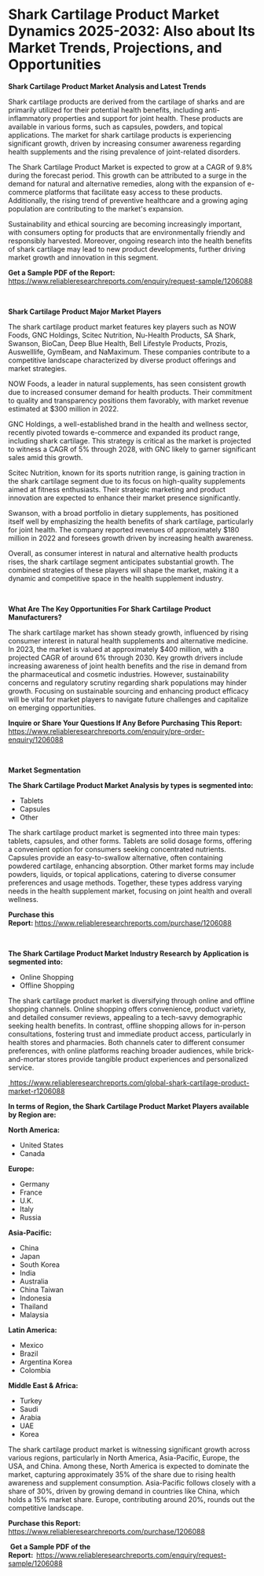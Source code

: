 <p><h1>Shark Cartilage Product Market Dynamics 2025-2032: Also about Its Market Trends, Projections, and Opportunities</h1></p><p><strong>Shark Cartilage Product Market Analysis and Latest Trends</strong></p>
<p><p>Shark cartilage products are derived from the cartilage of sharks and are primarily utilized for their potential health benefits, including anti-inflammatory properties and support for joint health. These products are available in various forms, such as capsules, powders, and topical applications. The market for shark cartilage products is experiencing significant growth, driven by increasing consumer awareness regarding health supplements and the rising prevalence of joint-related disorders. </p><p>The Shark Cartilage Product Market is expected to grow at a CAGR of 9.8% during the forecast period. This growth can be attributed to a surge in the demand for natural and alternative remedies, along with the expansion of e-commerce platforms that facilitate easy access to these products. Additionally, the rising trend of preventive healthcare and a growing aging population are contributing to the market's expansion. </p><p>Sustainability and ethical sourcing are becoming increasingly important, with consumers opting for products that are environmentally friendly and responsibly harvested. Moreover, ongoing research into the health benefits of shark cartilage may lead to new product developments, further driving market growth and innovation in this segment.</p></p>
<p><strong>Get a Sample PDF of the Report:&nbsp;</strong> <a href="https://www.reliableresearchreports.com/enquiry/request-sample/1206088?utm_campaign=3553&utm_medium=2&utm_source=Github&utm_content=ia&utm_term=19042025&utm_id=shark-cartilage-product">https://www.reliableresearchreports.com/enquiry/request-sample/1206088</a></p>
<p>&nbsp;</p>
<p><strong>Shark Cartilage Product Major Market Players</strong></p>
<p><p>The shark cartilage product market features key players such as NOW Foods, GNC Holdings, Scitec Nutrition, Nu-Health Products, SA Shark, Swanson, BioCan, Deep Blue Health, Bell Lifestyle Products, Prozis, Auswelllife, GymBeam, and NaMaximum. These companies contribute to a competitive landscape characterized by diverse product offerings and market strategies.</p><p>NOW Foods, a leader in natural supplements, has seen consistent growth due to increased consumer demand for health products. Their commitment to quality and transparency positions them favorably, with market revenue estimated at $300 million in 2022.</p><p>GNC Holdings, a well-established brand in the health and wellness sector, recently pivoted towards e-commerce and expanded its product range, including shark cartilage. This strategy is critical as the market is projected to witness a CAGR of 5% through 2028, with GNC likely to garner significant sales amid this growth.</p><p>Scitec Nutrition, known for its sports nutrition range, is gaining traction in the shark cartilage segment due to its focus on high-quality supplements aimed at fitness enthusiasts. Their strategic marketing and product innovation are expected to enhance their market presence significantly.</p><p>Swanson, with a broad portfolio in dietary supplements, has positioned itself well by emphasizing the health benefits of shark cartilage, particularly for joint health. The company reported revenues of approximately $180 million in 2022 and foresees growth driven by increasing health awareness.</p><p>Overall, as consumer interest in natural and alternative health products rises, the shark cartilage segment anticipates substantial growth. The combined strategies of these players will shape the market, making it a dynamic and competitive space in the health supplement industry.</p></p>
<p>&nbsp;</p>
<p><strong>What Are The Key Opportunities For Shark Cartilage Product Manufacturers?</strong></p>
<p><p>The shark cartilage market has shown steady growth, influenced by rising consumer interest in natural health supplements and alternative medicine. In 2023, the market is valued at approximately $400 million, with a projected CAGR of around 6% through 2030. Key growth drivers include increasing awareness of joint health benefits and the rise in demand from the pharmaceutical and cosmetic industries. However, sustainability concerns and regulatory scrutiny regarding shark populations may hinder growth. Focusing on sustainable sourcing and enhancing product efficacy will be vital for market players to navigate future challenges and capitalize on emerging opportunities.</p></p>
<p><strong>Inquire or Share Your Questions If Any Before Purchasing This Report:</strong> <a href="https://www.reliableresearchreports.com/enquiry/pre-order-enquiry/1206088?utm_campaign=3553&utm_medium=2&utm_source=Github&utm_content=ia&utm_term=19042025&utm_id=shark-cartilage-product">https://www.reliableresearchreports.com/enquiry/pre-order-enquiry/1206088</a></p>
<p>&nbsp;</p>
<p><strong>Market Segmentation</strong></p>
<p><strong>The Shark Cartilage Product Market Analysis by types is segmented into:</strong></p>
<p><ul><li>Tablets</li><li>Capsules</li><li>Other</li></ul></p>
<p><p>The shark cartilage product market is segmented into three main types: tablets, capsules, and other forms. Tablets are solid dosage forms, offering a convenient option for consumers seeking concentrated nutrients. Capsules provide an easy-to-swallow alternative, often containing powdered cartilage, enhancing absorption. Other market forms may include powders, liquids, or topical applications, catering to diverse consumer preferences and usage methods. Together, these types address varying needs in the health supplement market, focusing on joint health and overall wellness.</p></p>
<p><strong>Purchase this Report:&nbsp;</strong><a href="https://www.reliableresearchreports.com/purchase/1206088?utm_campaign=3553&utm_medium=2&utm_source=Github&utm_content=ia&utm_term=19042025&utm_id=shark-cartilage-product">https://www.reliableresearchreports.com/purchase/1206088</a></p>
<p>&nbsp;</p>
<p><strong>The Shark Cartilage Product Market Industry Research by Application is segmented into:</strong></p>
<p><ul><li>Online Shopping</li><li>Offline Shopping</li></ul></p>
<p><p>The shark cartilage product market is diversifying through online and offline shopping channels. Online shopping offers convenience, product variety, and detailed consumer reviews, appealing to a tech-savvy demographic seeking health benefits. In contrast, offline shopping allows for in-person consultations, fostering trust and immediate product access, particularly in health stores and pharmacies. Both channels cater to different consumer preferences, with online platforms reaching broader audiences, while brick-and-mortar stores provide tangible product experiences and personalized service.</p></p>
<p><a href="https://www.reliableresearchreports.com/global-shark-cartilage-product-market-r1206088?utm_campaign=3553&utm_medium=2&utm_source=Github&utm_content=ia&utm_term=19042025&utm_id=shark-cartilage-product">&nbsp;https://www.reliableresearchreports.com/global-shark-cartilage-product-market-r1206088</a></p>
<p><strong>In terms of Region, the Shark Cartilage Product Market Players available by Region are:</strong></p>
<p>
    <p> <strong> North America: </strong>
        <ul>
            <li>United States</li>
            <li>Canada</li>
        </ul>
        </p> 
    <p> <strong> Europe: </strong>
        <ul>
            <li>Germany</li>
            <li>France</li>
            <li>U.K.</li>
            <li>Italy</li>
            <li>Russia</li>
        </ul>
        </p> 
    <p> <strong> Asia-Pacific: </strong>
        <ul>
            <li>China</li>
            <li>Japan</li>
            <li>South Korea</li>
            <li>India</li>
            <li>Australia</li>
            <li>China Taiwan</li>
            <li>Indonesia</li>
            <li>Thailand</li>
            <li>Malaysia</li>
        </ul>
        </p> 
    <p> <strong> Latin America: </strong>
        <ul>
            <li>Mexico</li>
            <li>Brazil</li>
            <li>Argentina Korea</li>
            <li>Colombia</li>
        </ul>
        </p> 
    <p> <strong> Middle East & Africa: </strong>
        <ul>
            <li>Turkey</li>
            <li>Saudi</li>
            <li>Arabia</li>
            <li>UAE</li>
            <li>Korea</li>
        </ul>
    </p>
    </p>
<p><p>The shark cartilage product market is witnessing significant growth across various regions, particularly in North America, Asia-Pacific, Europe, the USA, and China. Among these, North America is expected to dominate the market, capturing approximately 35% of the share due to rising health awareness and supplement consumption. Asia-Pacific follows closely with a share of 30%, driven by growing demand in countries like China, which holds a 15% market share. Europe, contributing around 20%, rounds out the competitive landscape.</p></p>
<p><strong>Purchase this Report: </strong><a href="https://www.reliableresearchreports.com/purchase/1206088?utm_campaign=3553&utm_medium=2&utm_source=Github&utm_content=ia&utm_term=19042025&utm_id=shark-cartilage-product">https://www.reliableresearchreports.com/purchase/1206088</a></p>
<p>&nbsp;<strong>Get a Sample PDF of the Report:&nbsp;&nbsp;</strong><a href="https://www.reliableresearchreports.com/enquiry/request-sample/1206088?utm_campaign=3553&utm_medium=2&utm_source=Github&utm_content=ia&utm_term=19042025&utm_id=shark-cartilage-product">https://www.reliableresearchreports.com/enquiry/request-sample/1206088</a></p>
<p><strong></strong></p>
<p><p></p><p></p><p></p></p>
